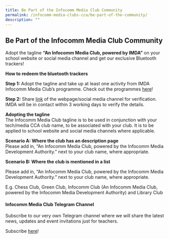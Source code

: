 ```yaml
---
title: Be Part of the Infocomm Media Club Community
permalink: /infocomm-media-clubs-cca/be-part-of-the-community/
description: ""
---
```

## Be Part of the Infocomm Media Club Community

Adopt the tagline **“An Infocomm Media Club, powered by IMDA”** on your school website or social media channel and get our exclusive Bluetooth trackers! 

**How to redeem the bluetooth trackers**  

**Step 1:** Adopt the tagline and take up at least one activity from IMDA Infocomm Media Club’s programme. Check out the programmes [here](https://codesg.imda.gov.sg/infocomm-media-clubs/)!

**Step 2:** Share [link](https://form.gov.sg/63498379a246ba00125e253e) of the webpage/social media channel for verification. IMDA will be in contact within 3 working days to verify the details.

**Adopting the tagline**
<br>
The Infocomm Media Club tagline is to be used in conjunction with your tech/media CCA club name, to be associated with your club. It is to be applied to school website and social media channels where applicable. 

**Scenario A: Where the club has an description page**
<br>
Please add in, “An Infocomm Media Club, powered by the Infocomm Media Development Authority.” next to your club name, where appropriate.

**Scenario B: Where the club is mentioned in a list**

Please add in, “An Infocomm Media Club, powered by the Infocomm Media Development Authority.” next to your club name, where appropriate.<br>


E.g. Chess Club, Green Club, Infocomm Club (An Infocomm Media Club, powered by the Infocomm Media Development Authority) and Library Club

#### Infocomm Media Club Telegram Channel

Subscribe to our very own Telegram channel where we will share the latest news, updates and event invitations just for teachers.

Subscribe [here](https://go.gov.sg/imda-imc-telegram-channel)!